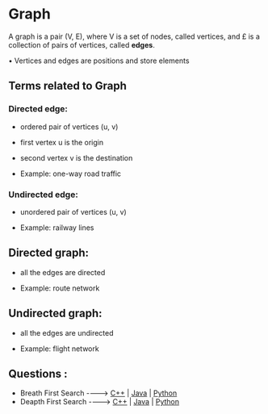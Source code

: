 # Graph

A graph is a pair (V, E), where V is a set of nodes, called vertices, and £ is a collection of pairs of vertices, called **edges**.

• Vertices and edges are positions and store elements

## Terms related to Graph

### Directed edge:
* ordered pair of vertices (u, v)

* first vertex u is the origin

* second vertex v is the destination

* Example: one-way road traffic

### Undirected edge:
* unordered pair of vertices (u, v)

* Example: railway lines

## Directed graph:
* all the edges are directed

* Example: route network

## Undirected graph:
* all the edges are undirected

* Example: flight network

## Questions :

* Breath First Search ----> [C++](/code/C++/BFS.cpp) | [Java]() | [Python]()
* Deapth First Search ----> [C++](/code/C++/DFS.cpp) | [Java]() | [Python]()
